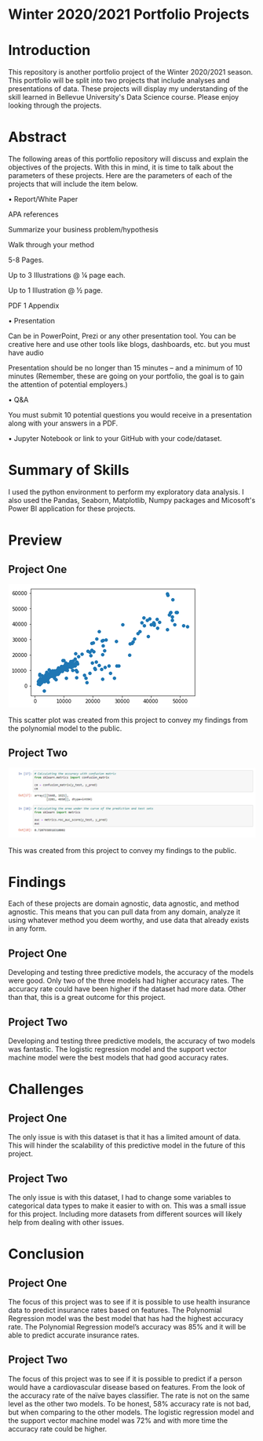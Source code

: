 # Winter 2020/2021 Portfolio Projects


# Introduction
This repository is another portfolio project of the Winter 2020/2021 season. This portfolio will be split into two projects that include analyses and presentations of data. These projects will display my understanding of the skill learned in Bellevue University's Data Science course. Please enjoy looking through the projects.



# Abstract
The following areas of this portfolio repository will discuss and explain the objectives of the projects. With this in mind, it is time to talk about the parameters of these projects. Here are the parameters of each of the projects that will include the item below. 


• Report/White Paper

APA references

Summarize your business problem/hypothesis

Walk through your method 

5-8 Pages. 

Up to 3 Illustrations @ ¼ page each. 

Up to 1 Illustration @ ½ page. 

PDF 1 Appendix 



• Presentation

Can be in PowerPoint, Prezi or any other presentation tool. You can be creative here and use other tools like blogs, dashboards, etc. but you must have audio 

Presentation should be no longer than 15 minutes – and a minimum of 10 minutes (Remember, these are going on your portfolio, the goal is to gain the attention of potential employers.) 



• Q&A

You must submit 10 potential questions you would receive in a presentation along with your answers in a PDF. 

• Jupyter Notebook or link to your GitHub with your code/dataset.



# Summary of Skills
I used the python environment to perform my exploratory data analysis. I also used the Pandas, Seaborn, Matplotlib, Numpy packages and Micosoft's Power BI application for these projects.

# Preview

## Project One 
![Preview of the Scatter Plot created from this project.](https://github.com/micgonzalez/DSC690-Winter-2020-Portfolio-Projects/blob/main/project_one/dsc_690_insurance_polynomial_y_pred_and_test_data_scatterplot.png)

This scatter plot was created from this project to convey my findings from the polynomial model to the public.


## Project Two 
![Preview from this project.](https://github.com/micgonzalez/DSC690-Winter-2020-Portfolio-Projects/blob/main/project_two/DSC690_project_2_data_log_regression_accurate.png)

This was created from this project to convey my findings to the public.



# Findings
Each of these projects are domain agnostic, data agnostic, and method agnostic. This means that you can pull data from any domain, analyze it using whatever method you deem worthy, and use data that already exists in any form.

## Project One
Developing and testing three predictive models, the accuracy of the models were good. Only two of the three models had higher accuracy rates. The accuracy rate could have been higher if the dataset had more data. Other than that, this is a great outcome for this project. 

## Project Two
Developing and testing three predictive models, the accuracy of two models was fantastic. The logistic regression model and the support vector machine model were the best models that had good accuracy rates.


# Challenges

## Project One
The only issue is with this dataset is that it has a limited amount of data. This will hinder the scalability of this predictive model in the future of this project.

## Project Two
The only issue is with this dataset, I had to change some variables to categorical data types to make it easier to with on. This was a small issue for this project. Including more datasets from different sources will likely help from dealing with other issues.


# Conclusion

## Project One
The focus of this project was to see if it is possible to use health insurance data to predict insurance rates based on features. The Polynomial Regression model was the best model that has had the highest accuracy rate. The Polynomial Regression model’s accuracy was 85% and it will be able to predict accurate insurance rates. 

## Project Two
The focus of this project was to see if it is possible to predict if a person would have a cardiovascular disease based on features. From the look of the accuracy rate of the naïve bayes classifier. The rate is not on the same level as the other two models. To be honest, 58%  accuracy rate is not bad, but when comparing to the other models. The logistic regression model and the support vector machine model was 72% and with more time the accuracy rate could be higher.
